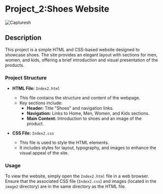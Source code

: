 # Project_2:Shoes Website
![Capturesh](https://github.com/user-attachments/assets/0540fcbf-5d01-4b6e-86b3-e8566e6968df)

## Description

This project is a simple HTML and CSS-based website designed to showcase shoes. The site provides an elegant layout with sections for men, women, and kids, offering a brief introduction and visual presentation of the products.

### Project Structure

- **HTML File:** `Index2.html`
  - This file contains the structure and content of the webpage.
  - Key sections include:
    - **Header:** Title "Shoes" and navigation links.
    - **Navigation:** Links to Home, Men, Women, and Kids sections.
    - **Main Content:** Introduction to shoes and an image of the product.
    
- **CSS File:** `Index2.css`
  - This file is used to style the HTML elements.
  - It includes styles for layout, typography, and images to enhance the visual appeal of the site.


### Usage

To view the website, simply open the `Index2.html` file in a web browser. Ensure that the associated CSS file (`Index2.css`) and images (located in the `image2` directory) are in the same directory as the HTML file.

